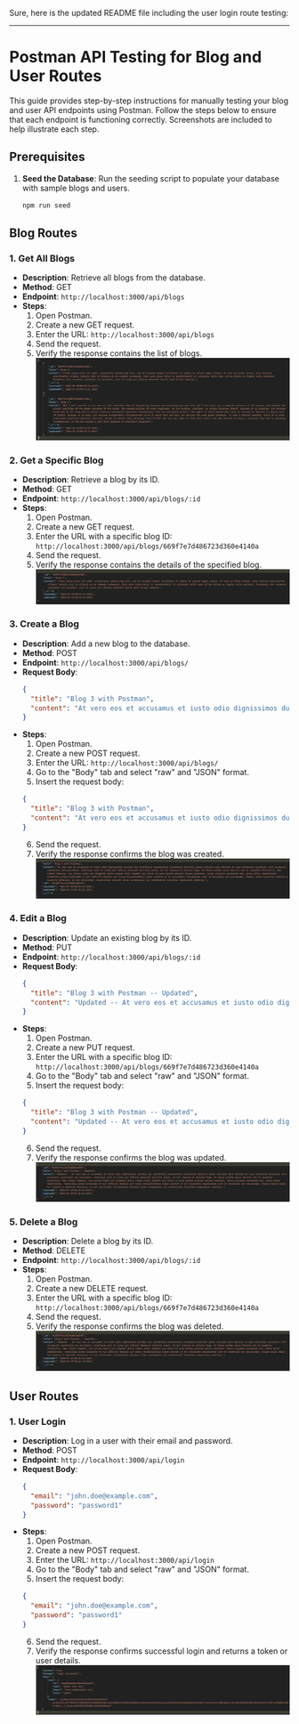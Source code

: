 Sure, here is the updated README file including the user login route testing:

---

# Postman API Testing for Blog and User Routes

This guide provides step-by-step instructions for manually testing your blog and user API endpoints using Postman. Follow the steps below to ensure that each endpoint is functioning correctly. Screenshots are included to help illustrate each step.

## Prerequisites

1. **Seed the Database**: Run the seeding script to populate your database with sample blogs and users.
    ```bash
    npm run seed
    ```

## Blog Routes

### 1. Get All Blogs

- **Description**: Retrieve all blogs from the database.
- **Method**: GET
- **Endpoint**: `http://localhost:3000/api/blogs`
- **Steps**:
  1. Open Postman.
  2. Create a new GET request.
  3. Enter the URL: `http://localhost:3000/api/blogs`
  4. Send the request.
  5. Verify the response contains the list of blogs.
  ![Postman Figure 1](./screenshots/postman-figure-1.png)

### 2. Get a Specific Blog

- **Description**: Retrieve a blog by its ID.
- **Method**: GET
- **Endpoint**: `http://localhost:3000/api/blogs/:id`
- **Steps**:
  1. Open Postman.
  2. Create a new GET request.
  3. Enter the URL with a specific blog ID: `http://localhost:3000/api/blogs/669f7e7d486723d360e4140a`
  4. Send the request.
  5. Verify the response contains the details of the specified blog.
  ![Postman Figure 2](./screenshots/postman-figure-2.png)

### 3. Create a Blog

- **Description**: Add a new blog to the database.
- **Method**: POST
- **Endpoint**: `http://localhost:3000/api/blogs/`
- **Request Body**:
    ```json
    {
      "title": "Blog 3 with Postman",
      "content": "At vero eos et accusamus et iusto odio dignissimos ducimus qui blanditiis praesentium voluptatum..."
    }
    ```
- **Steps**:
  1. Open Postman.
  2. Create a new POST request.
  3. Enter the URL: `http://localhost:3000/api/blogs/`
  4. Go to the "Body" tab and select "raw" and "JSON" format.
  5. Insert the request body:
    ```json
    {
      "title": "Blog 3 with Postman",
      "content": "At vero eos et accusamus et iusto odio dignissimos ducimus qui blanditiis praesentium voluptatum..."
    }
    ```
  6. Send the request.
  7. Verify the response confirms the blog was created.
  ![Postman Figure 3](./screenshots/postman-figure-3.png)

### 4. Edit a Blog

- **Description**: Update an existing blog by its ID.
- **Method**: PUT
- **Endpoint**: `http://localhost:3000/api/blogs/:id`
- **Request Body**:
    ```json
    {
      "title": "Blog 3 with Postman -- Updated",
      "content": "Updated -- At vero eos et accusamus et iusto odio dignissimos ducimus qui blanditiis praesentium voluptatum..."
    }
    ```
- **Steps**:
  1. Open Postman.
  2. Create a new PUT request.
  3. Enter the URL with a specific blog ID: `http://localhost:3000/api/blogs/669f7e7d486723d360e4140a`
  4. Go to the "Body" tab and select "raw" and "JSON" format.
  5. Insert the request body:
    ```json
    {
      "title": "Blog 3 with Postman -- Updated",
      "content": "Updated -- At vero eos et accusamus et iusto odio dignissimos ducimus qui blanditiis praesentium voluptatum..."
    }
    ```
  6. Send the request.
  7. Verify the response confirms the blog was updated.
  ![Postman Figure 4](./screenshots/postman-figure-4.png)

### 5. Delete a Blog

- **Description**: Delete a blog by its ID.
- **Method**: DELETE
- **Endpoint**: `http://localhost:3000/api/blogs/:id`
- **Steps**:
  1. Open Postman.
  2. Create a new DELETE request.
  3. Enter the URL with a specific blog ID: `http://localhost:3000/api/blogs/669f7e7d486723d360e4140a`
  4. Send the request.
  5. Verify the response confirms the blog was deleted.
  ![Postman Figure 5](./screenshots/postman-figure-5.png)

## User Routes

### 1. User Login

- **Description**: Log in a user with their email and password.
- **Method**: POST
- **Endpoint**: `http://localhost:3000/api/login`
- **Request Body**:
    ```json
    {
      "email": "john.doe@example.com",
      "password": "password1"
    }
    ```
- **Steps**:
  1. Open Postman.
  2. Create a new POST request.
  3. Enter the URL: `http://localhost:3000/api/login`
  4. Go to the "Body" tab and select "raw" and "JSON" format.
  5. Insert the request body:
    ```json
    {
      "email": "john.doe@example.com",
      "password": "password1"
    }
    ```
  6. Send the request.
  7. Verify the response confirms successful login and returns a token or user details.
  ![Postman Figure 6](./screenshots/postman-figure-6.png)

